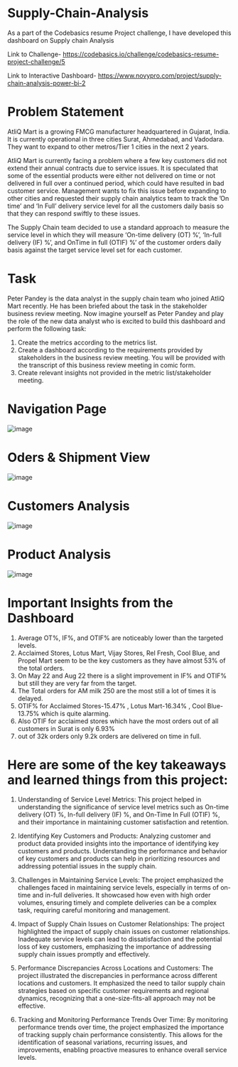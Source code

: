 # Supply-Chain-Analysis
As a part of the Codebasics resume Project challenge, I have developed this dashboard on Supply chain Analysis

Link to Challenge- https://codebasics.io/challenge/codebasics-resume-project-challenge/5

Link to Interactive Dashboard- https://www.novypro.com/project/supply-chain-analysis-power-bi-2

# Problem Statement

AtliQ Mart is a growing FMCG manufacturer headquartered in Gujarat, India. It is currently operational in three cities Surat, Ahmedabad, and Vadodara. They want to expand to other metros/Tier 1 cities in the next 2 years.

AtliQ Mart is currently facing a problem where a few key customers did not extend their annual contracts due to service issues. It is speculated that some of the essential products were either not delivered on time or not delivered in full over a continued period, which could have resulted in bad customer service. Management wants to fix this issue before expanding to other cities and requested their supply chain analytics team to track the ’On time’ and ‘In Full’ delivery service level for all the customers daily basis so that they can respond swiftly to these issues.

The Supply Chain team decided to use a standard approach to measure the service level in which they will measure ‘On-time delivery (OT) %’, ‘In-full delivery (IF) %’, and OnTime in full (OTIF) %’ of the customer orders daily basis against the target service level set for each customer.

# Task

Peter Pandey is the data analyst in the supply chain team who joined AtliQ Mart recently. He has been briefed about the task in the stakeholder business review meeting. Now imagine yourself as Peter Pandey and play the role of the new data analyst who is excited to build this dashboard and perform the following task:

1. Create the metrics according to the metrics list.
2. Create a dashboard according to the requirements provided by stakeholders in the business review meeting. You will be provided with the transcript of this business review meeting in comic form.
3. Create relevant insights not provided in the metric list/stakeholder meeting.
   
# Navigation Page

![image](https://github.com/niti007/Supply-Chain-Analysis/assets/90565444/8163ff9b-470d-4fd6-9e79-5d00956a2819)

# Oders & Shipment View

![image](https://github.com/niti007/Supply-Chain-Analysis/assets/90565444/2852e883-a644-4c9f-8911-7860269f08f8)

# Customers Analysis

![image](https://github.com/niti007/Supply-Chain-Analysis/assets/90565444/b01878d9-b8bc-4ef5-995d-d937edba6b42)

# Product Analysis

![image](https://github.com/niti007/Supply-Chain-Analysis/assets/90565444/14240881-a624-491a-95b1-a135b6c82878)

# Important Insights from the Dashboard 

1. Average OT%, IF%, and OTIF% are noticeably lower than the targeted levels.
2. Acclaimed Stores, Lotus Mart, Vijay Stores, Rel Fresh, Cool Blue, and Propel Mart seem to be the key customers as they have almost 53% of the total orders.
3. On May 22 and Aug 22 there is a slight improvement in IF% and OTIF% but still they are very far from the target.
4. The Total orders for AM milk 250 are the most still a lot of times it is delayed.
5. OTIF% for  Acclaimed Stores-15.47% , Lotus Mart-16.34% , Cool Blue-13.75% which is quite alarming.
6. Also OTIF for acclaimed stores which have the most orders out of all customers in Surat is only 6.93%
7. out of 32k orders only 9.2k orders are delivered on time in full.

    
# Here are some of the key takeaways and learned things from this project:

1. Understanding of Service Level Metrics: This project helped in understanding the significance of service level metrics such as On-time delivery (OT) %, In-full delivery (IF) %, and On-Time In Full (OTIF) %, and their importance in maintaining customer satisfaction and retention.

2. Identifying Key Customers and Products: Analyzing customer and product data provided insights into the importance of identifying key customers and products. Understanding the performance and behavior of key customers and products can help in prioritizing resources and addressing potential issues in the supply chain.

3. Challenges in Maintaining Service Levels: The project emphasized the challenges faced in maintaining service levels, especially in terms of on-time and in-full deliveries. It showcased how even with high order volumes, ensuring timely and complete deliveries can be a complex task, requiring careful monitoring and management.

4. Impact of Supply Chain Issues on Customer Relationships: The project highlighted the impact of supply chain issues on customer relationships. Inadequate service levels can lead to dissatisfaction and the potential loss of key customers, emphasizing the importance of addressing supply chain issues promptly and effectively.

6. Performance Discrepancies Across Locations and Customers: The project illustrated the discrepancies in performance across different locations and customers. It emphasized the need to tailor supply chain strategies based on specific customer requirements and regional dynamics, recognizing that a one-size-fits-all approach may not be effective.

7. Tracking and Monitoring Performance Trends Over Time: By monitoring performance trends over time, the project emphasized the importance of tracking supply chain performance consistently. This allows for the identification of seasonal variations, recurring issues, and improvements, enabling proactive measures to enhance overall service levels.



  
    














   




